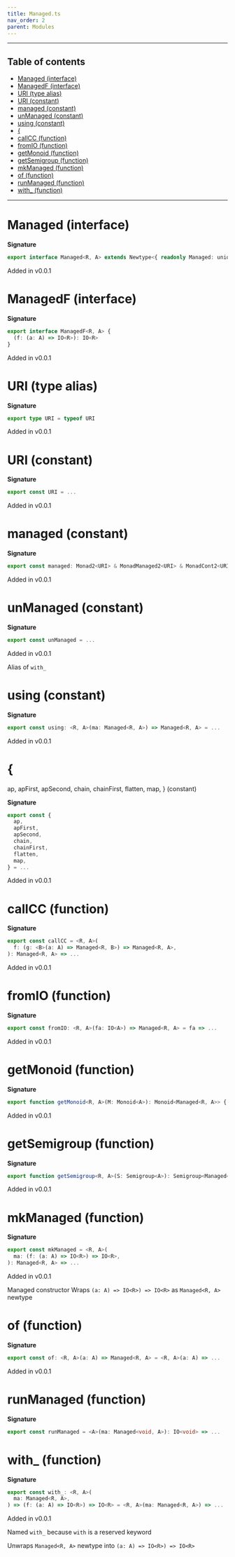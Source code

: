 ```yaml
---
title: Managed.ts
nav_order: 2
parent: Modules
---
```


---

<h2 class="text-delta">Table of contents</h2>

- [Managed (interface)](#managed-interface)
- [ManagedF (interface)](#managedf-interface)
- [URI (type alias)](#uri-type-alias)
- [URI (constant)](#uri-constant)
- [managed (constant)](#managed-constant)
- [unManaged (constant)](#unmanaged-constant)
- [using (constant)](#using-constant)
- [{](#)
- [callCC (function)](#callcc-function)
- [fromIO (function)](#fromio-function)
- [getMonoid (function)](#getmonoid-function)
- [getSemigroup (function)](#getsemigroup-function)
- [mkManaged (function)](#mkmanaged-function)
- [of (function)](#of-function)
- [runManaged (function)](#runmanaged-function)
- [with\_ (function)](#with_-function)

---

# Managed (interface)

**Signature**

```ts
export interface Managed<R, A> extends Newtype<{ readonly Managed: unique symbol }, ManagedF<R, A>> {}
```

Added in v0.0.1

# ManagedF (interface)

**Signature**

```ts
export interface ManagedF<R, A> {
  (f: (a: A) => IO<R>): IO<R>
}
```

Added in v0.0.1

# URI (type alias)

**Signature**

```ts
export type URI = typeof URI
```

Added in v0.0.1

# URI (constant)

**Signature**

```ts
export const URI = ...
```

Added in v0.0.1

# managed (constant)

**Signature**

```ts
export const managed: Monad2<URI> & MonadManaged2<URI> & MonadCont2<URI> = ...
```

Added in v0.0.1

# unManaged (constant)

**Signature**

```ts
export const unManaged = ...
```

Added in v0.0.1

Alias of `with_`

# using (constant)

**Signature**

```ts
export const using: <R, A>(ma: Managed<R, A>) => Managed<R, A> = ...
```

Added in v0.0.1

# {

ap,
apFirst,
apSecond,
chain,
chainFirst,
flatten,
map,
} (constant)

**Signature**

```ts
export const {
  ap,
  apFirst,
  apSecond,
  chain,
  chainFirst,
  flatten,
  map,
} = ...
```

Added in v0.0.1

# callCC (function)

**Signature**

```ts
export const callCC = <R, A>(
  f: (g: <B>(a: A) => Managed<R, B>) => Managed<R, A>,
): Managed<R, A> => ...
```

Added in v0.0.1

# fromIO (function)

**Signature**

```ts
export const fromIO: <R, A>(fa: IO<A>) => Managed<R, A> = fa => ...
```

Added in v0.0.1

# getMonoid (function)

**Signature**

```ts
export function getMonoid<R, A>(M: Monoid<A>): Monoid<Managed<R, A>> { ... }
```

Added in v0.0.1

# getSemigroup (function)

**Signature**

```ts
export function getSemigroup<R, A>(S: Semigroup<A>): Semigroup<Managed<R, A>> { ... }
```

Added in v0.0.1

# mkManaged (function)

**Signature**

```ts
export const mkManaged = <R, A>(
  ma: (f: (a: A) => IO<R>) => IO<R>,
): Managed<R, A> => ...
```

Added in v0.0.1

Managed constructor
Wraps `(a: A) => IO<R>) => IO<R>` as `Managed<R, A>` newtype

# of (function)

**Signature**

```ts
export const of: <R, A>(a: A) => Managed<R, A> = <R, A>(a: A) => ...
```

Added in v0.0.1

# runManaged (function)

**Signature**

```ts
export const runManaged = <A>(ma: Managed<void, A>): IO<void> => ...
```

# with\_ (function)

**Signature**

```ts
export const with_: <R, A>(
  ma: Managed<R, A>,
) => (f: (a: A) => IO<R>) => IO<R> = <R, A>(ma: Managed<R, A>) => ...
```

Added in v0.0.1

Named `with_` because `with` is a reserved keyword

Unwraps `Managed<R, A>` newtype into `(a: A) => IO<R>) => IO<R>`
